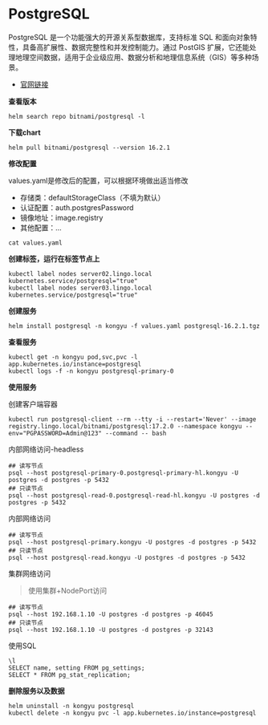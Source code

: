 # PostgreSQL

PostgreSQL 是一个功能强大的开源关系型数据库，支持标准 SQL 和面向对象特性，具备高扩展性、数据完整性和并发控制能力。通过 PostGIS 扩展，它还能处理地理空间数据，适用于企业级应用、数据分析和地理信息系统（GIS）等多种场景。

- [官网链接](https://www.postgresql.org/)

**查看版本**

```
helm search repo bitnami/postgresql -l
```

**下载chart**

```
helm pull bitnami/postgresql --version 16.2.1
```

**修改配置**

values.yaml是修改后的配置，可以根据环境做出适当修改

- 存储类：defaultStorageClass（不填为默认）
- 认证配置：auth.postgresPassword
- 镜像地址：image.registry
- 其他配置：...

```
cat values.yaml
```

**创建标签，运行在标签节点上**

```
kubectl label nodes server02.lingo.local kubernetes.service/postgresql="true"
kubectl label nodes server03.lingo.local kubernetes.service/postgresql="true"
```

**创建服务**

```shell
helm install postgresql -n kongyu -f values.yaml postgresql-16.2.1.tgz
```

**查看服务**

```
kubectl get -n kongyu pod,svc,pvc -l app.kubernetes.io/instance=postgresql
kubectl logs -f -n kongyu postgresql-primary-0
```

**使用服务**

创建客户端容器

```
kubectl run postgresql-client --rm --tty -i --restart='Never' --image  registry.lingo.local/bitnami/postgresql:17.2.0 --namespace kongyu --env="PGPASSWORD=Admin@123" --command -- bash
```

内部网络访问-headless

```
## 读写节点
psql --host postgresql-primary-0.postgresql-primary-hl.kongyu -U postgres -d postgres -p 5432
## 只读节点
psql --host postgresql-read-0.postgresql-read-hl.kongyu -U postgres -d postgres -p 5432
```

内部网络访问

```
## 读写节点
psql --host postgresql-primary.kongyu -U postgres -d postgres -p 5432
## 只读节点
psql --host postgresql-read.kongyu -U postgres -d postgres -p 5432
```

集群网络访问

> 使用集群+NodePort访问

```
## 读写节点
psql --host 192.168.1.10 -U postgres -d postgres -p 46045
## 只读节点
psql --host 192.168.1.10 -U postgres -d postgres -p 32143
```

使用SQL

```
\l
SELECT name, setting FROM pg_settings;
SELECT * FROM pg_stat_replication;
```

**删除服务以及数据**

```
helm uninstall -n kongyu postgresql
kubectl delete -n kongyu pvc -l app.kubernetes.io/instance=postgresql
```

